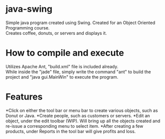 # java-swing
Simple java program created using Swing. Created for an Object Oriented Programming course. 
<br />Creates coffee, donuts, or servers and displays it.

# How to compile and execute
Utilizes Apache Ant, "build.xml" file is included already.
<br />While inside the "jade" file, simply write the command "ant" to build the project and "java gui.MainWin" to execute the program.


# Features
*Click on either the tool bar or menu bar to create various objects, such as Donut or Java. 
*Create people, such as customers or servers. 
*Edit an object, under the edit toolbar (WIP). Will bring up all the objects created and re-issue a corresponding menu to select item.
*After creating a few products, under Reports in the tool bar will give profits and loss.
